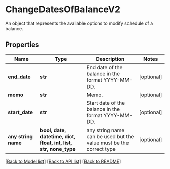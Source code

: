 # ChangeDatesOfBalanceV2

An object that represents the available options to modify schedule of a balance.

## Properties
Name | Type | Description | Notes
------------ | ------------- | ------------- | -------------
**end_date** | **str** | End date of the balance in the format YYYY-MM-DD. | [optional] 
**memo** | **str** | Memo. | [optional] 
**start_date** | **str** | Start date of the balance in the format YYYY-MM-DD. | [optional] 
**any string name** | **bool, date, datetime, dict, float, int, list, str, none_type** | any string name can be used but the value must be the correct type | [optional]

[[Back to Model list]](../README.md#documentation-for-models) [[Back to API list]](../README.md#documentation-for-api-endpoints) [[Back to README]](../README.md)


